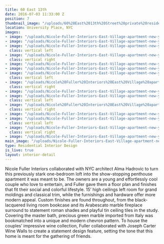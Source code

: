 ```yaml
---
title: 60 East 13th
date: 2016-07-03 11:33:00 Z
position: 7
thumbnail_image: "/uploads/60%20East%2013th%20Street%20private%20residence%20Nicole%20Fuller%20Interiors.jpg"
location: University Place, NYC
images:
- image: "/uploads/Nicole-Fuller-Interiors-East-Village-apartment-new-york-designer-kitchen-a4d77b.jpg"
- image: "/uploads/Nicole-Fuller-Interiors-East-Village-apartment-new-york-designer-master-bedroom-white.jpg"
- image: "/uploads/Nicole-Fuller-Interiors-East-Village-apartment-new-york-designer-black-monogram%20master%20bedroom%20linens1.jpg"
  class: vertical left
- image: "/uploads/Nicole-Fuller-Interiors-East-Village-apartment-new-york-designer-yellow-hallway-ochre-navy-rug-03d720.jpg"
  class: vertical right
- image: "/uploads/Nicole-Fuller-Interiors-East-Village-apartment-new-york-designer-foyer-entry-table-57a4eb.jpg"
- image: "/uploads/Nicole-Fuller-Interiors-East-Village-apartment-new-york-designer-green-marble.jpg"
- image: "/uploads/Nicole-Fuller-Interiors-East-Village-apartment-new-york-designer-green-marble-bath-shower.jpg"
  class: vertical left
- image: "/uploads/Nicole%20Fuller%20Interiors%20East%20Village%20apartment%20new%20york%20designer%20black%20bar.jpg"
  class: vertical right
- image: "/uploads/Nicole-Fuller-Interiors-East-Village-apartment-new-york-designer-open-concept-black-cabinetry.jpg"
- image: "/uploads/Nicole-Fuller-Interiors-East-Village-apartment-new-york-designer-red%20eames%20lounge%20chairs.jpg"
  class: vertical left
- image: "/uploads/Nicole%20Fuller%20Interiors%20East%20Village%20apartment%20new%20york%20designer%20black%20shelves%20cabinetry.jpg"
  class: vertical right
- image: "/uploads/Nicole-Fuller-Interiors-East-Village-apartment-new-york-designer-purple-living-room.jpg"
- image: "/uploads/Nicole-Fuller-Interiors-East-Village-apartment-new-york-designer-kids-room-cabinetry.jpg"
  class: vertical left
- image: "/uploads/Nicole-Fuller-Interiors-East-Village-apartment-new-york-designer-kids-room-navy.jpg"
  class: vertical right
- image: "/uploads/Nicole-Fuller-Interiors-East-Village-apartment-new-york-designer-wine-display-wall.jpg"
main_image: "/uploads/Nicole-Fuller-Interiors-East-Village-apartment-new-york-designer-living-room-wine-storage-black-c7c841.jpg"
type: Residential Interior Design
is_live: true
layout: interior-detail
---
```


Nicole Fuller Interiors collaborated with NYC architect Alma Hadrovic to turn this previously stark one-bedroom loft into the show-stopping penthouse apartment it was meant to be. The owners are a young and effortlessly cool couple who love to entertain, and Fuller gave them a floor plan and finishes that fit their social and colorful lifestyle. 15’ high ceilings left room for grand moldings and classical trim, while the furnishings and hardware offer more modern appeal. Custom finishes are found throughout, from the black-lacquered living room bookcase and its Arabescato marble fireplace surround to statement roman shades and playful tin ceiling tiles in the study. Covering the master bath, precious green marble imported from Italy was bookmatched into a unique and modern chevron pattern. To house the couples’ impressive wine collection, Fuller collaborated with Joseph Carter Wine Walls to create a statement design feature, setting the tone that this home is meant for the gathering of friends.
